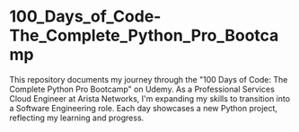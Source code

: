 # 100_Days_of_Code-The_Complete_Python_Pro_Bootcamp
This repository documents my journey through the "100 Days of Code: The Complete Python Pro Bootcamp" on Udemy. As a Professional Services Cloud Engineer at Arista Networks, I'm expanding my skills to transition into a Software Engineering role. Each day showcases a new Python project, reflecting my learning and progress.
